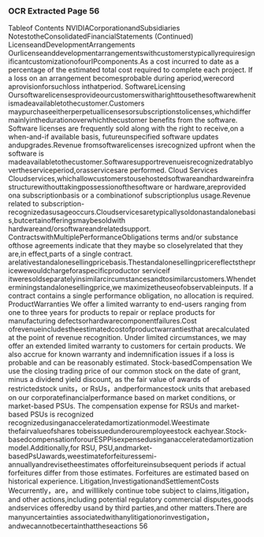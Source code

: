 ### OCR Extracted Page 56

Tableof Contents
NVIDIACorporationandSubsidiaries
NotestotheConsolidatedFinancialStatements
(Continued)
LicenseandDevelopmentArrangements
OurlicenseanddevelopmentarrangementswithcustomerstypicallyrequiresignificantcustomizationofourIPcomponents.As a
cost incurred to date as a percentage of the estimated total cost required to complete each project. If a loss on an arrangement
becomesprobable during aperiod,werecord aprovisionforsuchloss inthatperiod.
SoftwareLicensing
Oursoftwarelicensesprovideourcustomerswitharighttousethesoftwarewhenitismadeavailabletothecustomer.Customers
maypurchaseeitherperpetuallicensesorsubscriptionstolicenses,whichdiffermainlyinthedurationoverwhichthecustomer
benefits from the software. Software licenses are frequently sold along with the right to receive,on a when-and-if available basis,
futureunspecified software updates andupgrades.Revenue fromsoftwarelicenses isrecognized upfront when the software is
madeavailabletothecustomer.Softwaresupportrevenueisrecognizedratablyovertheserviceperiod,orasservicesare
performed.
Cloud Services
Cloudservices,whichallowcustomerstousehostedsoftwareandhardwareinfrastructurewithouttakingpossessionofthesoftware
or hardware,areprovided ona subscriptionbasis or a combinationof subscriptionplus usage.Revenue related to subscription-
recognizedasusageoccurs.Cloudservicesaretypicallysoldonastandalonebasis,butcertainofferingsmaybesoldwith
hardwareand/orsoftwareandrelatedsupport.
ContractswithMultiplePerformanceObligations
terms and/or substance ofthose agreements indicate that they maybe so closelyrelated that they are,in effect,parts of a single
contract.
arelativestandalonesellingpricebasis.Thestandalonesellingpricereflectsthepricewewouldchargeforaspecificproductor
serviceif itweresoldseparatelyinsimilarcircumstancesandtosimilarcustomers.Whendeterminingstandalonesellingprice,we
maximizetheuseofobservableinputs.
If a contract contains a single performance obligation, no allocation is required.
ProductWarranties
We offer a limited warranty to end-users ranging from one to three years for products to repair or replace products for manufacturing
defectsorhardwarecomponentfailures.Cost ofrevenueincludestheestimatedcostofproductwarrantiesthat arecalculated at the
point of revenue recognition. Under limited circumstances, we may offer an extended limited warranty to customers for certain
products. We also accrue for known warranty and indemnification issues if a loss is probable and can be reasonably estimated.
Stock-basedCompensation
We use the closing trading price of our common stock on the date of grant, minus a dividend yield discount, as the fair value of
awards of restrictedstock units，or RsUs，andperformancestock units that arebased on our corporatefinancialperformance
based on market conditions, or market-based PSUs. The compensation expense for RSUs and market-based PSUs is recognized
recognizedusinganacceleratedamortizationmodel.Weestimate thefairvalueofshares tobeissuedunderouremployeestock
eachyear.Stock-basedcompensationforourESPPisexpensedusinganacceleratedamortizationmodel.Additionally,for RSU,
PSU,andmarket-basedPsUawards,weestimateforfeituressemi-annuallyandrevisetheestimates offorfeitureinsubsequent
periods if actual forfeitures differ from those estimates. Forfeitures are estimated based on historical experience.
Litigation,InvestigationandSettlementCosts
Wecurrently，are，and willlikely continue tobe subject to claims,litigation，and other actions,including potential regulatory
commercial disputes,goods andservices offeredby usand by third parties,and other matters.There are manyuncertainties
associatedwithanylitigationorinvestigation，andwecannotbecertainthattheseactions
56